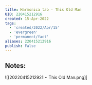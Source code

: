 ```yaml
---
title: Harmonica tab - This Old Man
UID: 220415212916
created: 15-Apr-2022
tags:
  - 'created/2022/Apr/15'
  - 'evergreen'
  - 'permanent/fact'
aliases: 220415212916
publish: False
---
```

## Notes:
![[20220415212921 ~ This Old Man.png]]
